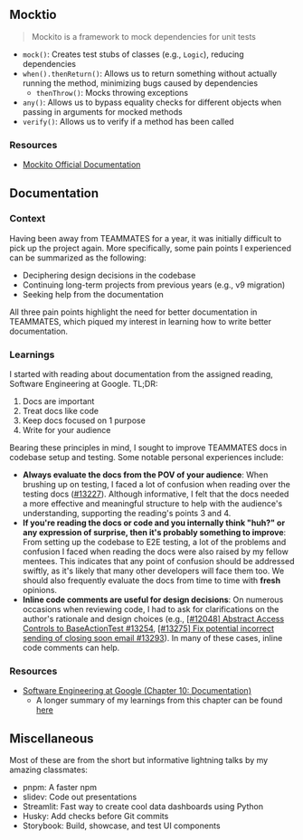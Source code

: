 ## Mocktio

> Mockito is a framework to mock dependencies for unit tests

- `mock()`: Creates test stubs of classes (e.g., `Logic`), reducing dependencies
- `when().thenReturn()`: Allows us to return something without actually running the method, minimizing bugs caused by dependencies
  - `thenThrow()`: Mocks throwing exceptions
- `any()`: Allows us to bypass equality checks for different objects when passing in arguments for mocked methods
- `verify()`: Allows us to verify if a method has been called

### Resources

- [Mockito Official Documentation](https://site.mockito.org/)

## Documentation

### Context

Having been away from TEAMMATES for a year, it was initially difficult to pick up the project again. More specifically, some pain points I experienced can be summarized as the following:

- Deciphering design decisions in the codebase
- Continuing long-term projects from previous years (e.g., v9 migration)
- Seeking help from the documentation

All three pain points highlight the need for better documentation in TEAMMATES, which piqued my interest in learning how to write better documentation.

### Learnings

I started with reading about documentation from the assigned reading, Software Engineering at Google. TL;DR:

1. Docs are important
2. Treat docs like code
3. Keep docs focused on 1 purpose
4. Write for your audience

Bearing these principles in mind, I sought to improve TEAMMATES docs in codebase setup and testing. Some notable personal experiences include:

- **Always evaluate the docs from the POV of your audience**: When brushing up on testing, I faced a lot of confusion when reading over the testing docs ([#13227](https://github.com/TEAMMATES/teammates/issues/13227)). Although informative, I felt that the docs needed a more effective and meaningful structure to help with the audience's understanding, supporting the reading's points 3 and 4.
- **If you're reading the docs or code and you internally think "huh?" or any expression of surprise, then it's probably something to improve**: From setting up the codebase to E2E testing, a lot of the problems and confusion I faced when reading the docs were also raised by my fellow mentees. This indicates that any point of confusion should be addressed swiftly, as it's likely that many other developers will face them too. We should also frequently evaluate the docs from time to time with **fresh** opinions.
- **Inline code comments are useful for design decisions**: On numerous occasions when reviewing code, I had to ask for clarifications on the author's rationale and design choices (e.g., [[#12048] Abstract Access Controls to BaseActionTest #13254](https://github.com/TEAMMATES/teammates/pull/13254), [[#13275] Fix potential incorrect sending of closing soon email #13293](https://github.com/TEAMMATES/teammates/pull/13293)). In many of these cases, inline code comments can help.

### Resources

- [Software Engineering at Google (Chapter 10: Documentation)](https://abseil.io/resources/swe-book/html/ch10.html)
  - A longer summary of my learnings from this chapter can be found [here](https://github.com/nus-cs3281/2025/issues/4)

## Miscellaneous

Most of these are from the short but informative lightning talks by my amazing classmates:

- pnpm: A faster npm
- slidev: Code out presentations
- Streamlit: Fast way to create cool data dashboards using Python
- Husky: Add checks before Git commits
- Storybook: Build, showcase, and test UI components
